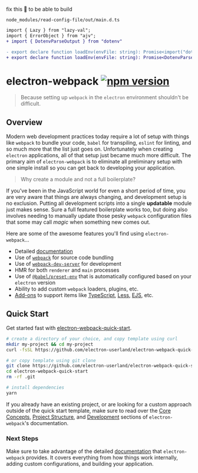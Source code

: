 fix this :thinking: to be able to build

`node_modules/read-config-file/out/main.d.ts`
```diff
import { Lazy } from "lazy-val";
import { ErrorObject } from "ajv";
+ import { DotenvParseOutput } from "dotenv"
```
```diff
- export declare function loadEnv(envFile: string): Promise<import("dotenv").DotenvParseOutput | null>;
+ export declare function loadEnv(envFile: string): Promise<DotenvParseOutput | null>;
```

# electron-webpack [![npm version](https://img.shields.io/npm/v/electron-webpack.svg)](https://npmjs.org/package/electron-webpack)

> Because setting up `webpack` in the `electron` environment shouldn't be difficult.

## Overview
Modern web development practices today require a lot of setup with things like `webpack` to bundle your code, `babel` for transpiling, `eslint` for linting, and so much more that the list just goes on. Unfortunately when creating `electron` applications, all of that setup just became much more difficult. The primary aim of `electron-webpack` is to eliminate all preliminary setup with one simple install so you can get back to developing your application.

> Why create a module and not a full boilerplate?

If you've been in the JavaScript world for even a short period of time, you are very aware that things are always changing, and development setup is no exclusion. Putting all development scripts into a single **updatable** module just makes sense. Sure a full featured boilerplate works too, but doing also involves needing to manually update those pesky `webpack` configuration files that some may call *magic* when something new comes out.

Here are some of the awesome features you'll find using `electron-webpack`...

* Detailed [documentation](https://webpack.electron.build)
* Use of [`webpack`](https://webpack.js.org/) for source code bundling
* Use of [`webpack-dev-server`](https://github.com/webpack/webpack-dev-server) for development
* HMR for both `renderer` and `main` processes
* Use of [`@babel/preset-env`](https://github.com/babel/babel/tree/master/packages/babel-preset-env) that is automatically configured based on your `electron` version
* Ability to add custom `webpack` loaders, plugins, etc.
* [Add-ons](https://webpack.electron.build/add-ons) to support items like [TypeScript](http://www.typescriptlang.org/), [Less](http://lesscss.org/), [EJS](http://www.embeddedjs.com/), etc.

## Quick Start
Get started fast with [electron-webpack-quick-start](https://github.com/electron-userland/electron-webpack-quick-start).
```bash
# create a directory of your choice, and copy template using curl
mkdir my-project && cd my-project
curl -fsSL https://github.com/electron-userland/electron-webpack-quick-start/archive/master.tar.gz | tar -xz --strip-components 1

# or copy template using git clone
git clone https://github.com/electron-userland/electron-webpack-quick-start.git
cd electron-webpack-quick-start
rm -rf .git

# install dependencies
yarn
```

If you already have an existing project, or are looking for a custom approach outside of the quick start template, make sure to read over the [Core Concepts](https://webpack.electron.build/core-concepts), [Project Structure](https://webpack.electron.build/project-structure), and [Development](https://webpack.electron.build/development) sections of `electron-webpack`'s documentation.

### Next Steps
Make sure to take advantage of the detailed [documentation](https://webpack.electron.build) that `electron-webpack` provides. It covers everything from how things work internally, adding custom configurations, and building your application.
